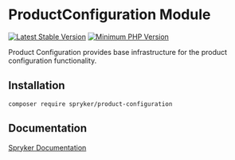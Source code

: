 # ProductConfiguration Module
[![Latest Stable Version](https://poser.pugx.org/spryker/product-configuration/v/stable.svg)](https://packagist.org/packages/spryker/product-configuration)
[![Minimum PHP Version](https://img.shields.io/badge/php-%3E%3D%207.3-8892BF.svg)](https://php.net/)

Product Configuration provides base infrastructure for the product configuration functionality.

## Installation

```
composer require spryker/product-configuration
```

## Documentation

[Spryker Documentation](https://academy.spryker.com/developing_with_spryker/module_guide/modules.html)

